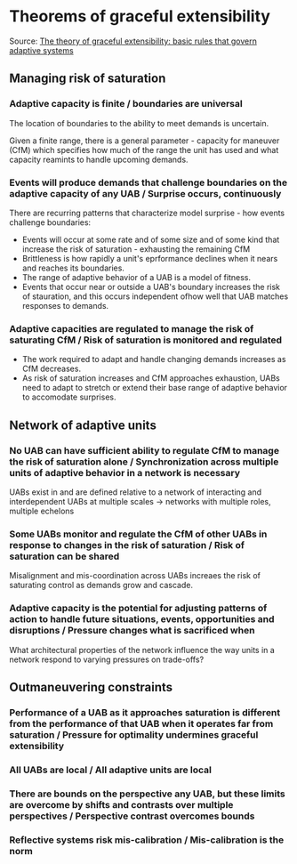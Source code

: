 # Theorems of graceful extensibility

Source: [The theory of graceful extensibility: basic rules that govern adaptive systems]


## Managing risk of saturation
### Adaptive capacity is finite / boundaries are universal
The location of boundaries to the ability to meet demands is uncertain.

Given a finite range, there is a general parameter - capacity for maneuver (CfM) which specifies how much of the range the unit has used and what capacity reamints to handle upcoming demands.

### Events will produce demands that challenge boundaries on the adaptive capacity of any UAB / Surprise occurs, continuously

There are recurring patterns that characterize model surprise - how events challenge boundaries:

* Events will occur at some rate and of some size and of some kind that increase the risk of saturation - exhausting the remaining CfM
* Brittleness is how rapidly a unit's eprformance declines when it nears and reaches its boundaries.
* The range of adaptive behavior of a UAB is a model of fitness.
* Events that occur near or outside a UAB's boundary increases the risk of stauration, and this occurs independent ofhow well that UAB matches responses to demands.

### Adaptive capacities are regulated to manage the risk of saturating CfM / Risk of saturation is monitored and regulated
* The work required to adapt and handle changing demands increases as CfM decreases.
* As risk of saturation increases and CfM approaches exhaustion, UABs need to adapt to stretch or extend their base range of adaptive behavior to accomodate surprises.

## Network of adaptive units
### No UAB can have sufficient ability to regulate CfM to manage the risk of saturation alone / Synchronization across multiple units of adaptive behavior in a network is necessary

UABs exist in and are defined relative to a network of interacting and interdependent UABs at multiple scales → networks with multiple roles, multiple echelons

### Some UABs monitor and regulate the CfM of other UABs in response to changes in the risk of saturation / Risk of saturation can be shared

Misalignment and mis-coordination across UABs increaes the risk of saturating control as demands grow and cascade.

### Adaptive capacity is the potential for adjusting patterns of action to handle future situations, events, opportunities and disruptions / Pressure changes what is sacrificed when
What architectural properties of the network influence the way units in a network respond to varying pressures on trade-offs?

## Outmaneuvering constraints
### Performance of a UAB as it approaches saturation is different from the performance of that UAB when it operates far from saturation / Pressure for optimality undermines graceful extensibility

### All UABs are local / All adaptive units are local

### There are bounds on the perspective any UAB, but these limits are overcome by shifts and contrasts over multiple perspectives / Perspective contrast overcomes bounds

### Reflective systems risk mis-calibration / Mis-calibration is the norm


[The theory of graceful extensibility: basic rules that govern adaptive systems]: https://www.researchgate.net/publication/327427067_The_Theory_of_Graceful_Extensibility_Basic_rules_that_govern_adaptive_systems
